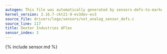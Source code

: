 ```yaml
---
autogen: This file was automatically generated by sensors-defs-to-markdown.py
kernel_version: 3.16.7-ckt21-9-ev3dev-ev3
source_file: drivers/lego/sensors/nxt_analog_sensor_defs.c
source_line: 117
title: Dexter Industries dFlex
sensor_index: 3
---
```


{% include sensor.md %}
